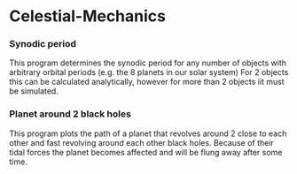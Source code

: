 # Celestial-Mechanics

### Synodic period 

This program determines the synodic period for any number of objects with arbitrary orbital periods (e.g. the 8 planets in our solar system)
For 2 objects this can be calculated analytically, however for more than 2 objects iit must be simulated.


### Planet around 2 black holes

This program plots the path of a planet that revolves around 2 close to each other and fast revolving around each other black holes.
Because of their tidal forces the planet becomes affected and will be flung away after some time.
